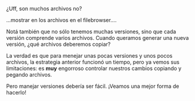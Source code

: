 ¿Uff, son muchos archivos no? 

...mostrar en los archivos en el filebrowser…. 

Notá también que no sólo tenemos muchas versiones, sino que cada versión comprende varios archivos. Cuando queramos generar una nueva versión, ¿qué archivos deberemos copiar? 

La verdad es que para menejar unas pocas versiones y unos pocos archivos, la estrategia anterior funcionó un tiempo, pero ya vemos sus limitaciones: es **muy** engorroso controlar nuestros cambios copiando y pegando archivos. 

Pero manejar versiones debería ser fácil. ¡Veamos una mejor forma de hacerlo! 